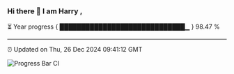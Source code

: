 ### Hi there 👋 I am Harry , 

⏳ Year progress { █████████████████████████████▁ } 98.47 %

---

⏰ Updated on Thu, 26 Dec 2024 09:41:12 GMT

![Progress Bar CI](https://github.com/duykhang68/duykhang68/workflows/Progress%20Bar%20CI/badge.svg)
